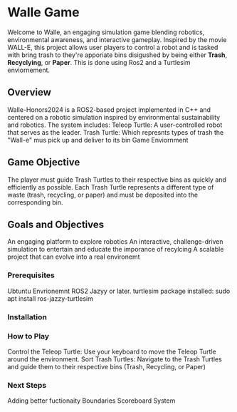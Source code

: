 # Walle Game
Welcome to Walle, an engaging simulation game blending robotics, environmental awareness, and interactive gameplay. Inspired by the movie WALL-E, this project  allows user players to control a robot and is tasked with bring trash to they're apporiate bins disigushed by being either **Trash**, **Recyclying**, or **Paper**. This is done using Ros2 and a Turtlesim enviornement. 

## Overview
Walle-Honors2024 is a ROS2-based project implemented in C++ and centered on a robotic simulation inspired by environmental sustainability and robotics. The system includes:
  Teleop Turtle: A user-controlled robot that serves as the leader.
  Trash Turtle: Which represnts types of trash the "Wall-e" mus pick up and deliver to its bin
  Game Enviornment
  
## Game Objective
The player must guide Trash Turtles to their respective bins as quickly and efficiently as possible. Each Trash Turtle represents a different type of waste (trash, recycling, or paper) and must be deposited into the corresponding bin.
## Goals and Objectives
  An engaging platform to explore robotics
  An interactive, challenge-driven simulation to entertain and educate the imporance of recylcing
  A scalable project that can evolve into a real environemt
### Prerequisites
Ubtuntu Envrionemnt
ROS2 Jazyy or later.
turtlesim package installed:
  sudo apt install ros-jazzy-turtlesim

### Installation

### How to Play
Control the Teleop Turtle: Use your keyboard to move the Teleop Turtle around the environment.
Sort Trash Turtles: Navigate to the Trash Turtles and guide them to their respective bins (Trash, Recycling, or Paper)

### Next Steps
 Adding better fuctionaity
 Boundaries
 Scoreboard System
